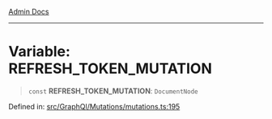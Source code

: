 [Admin Docs](/)

***

# Variable: REFRESH\_TOKEN\_MUTATION

> `const` **REFRESH\_TOKEN\_MUTATION**: `DocumentNode`

Defined in: [src/GraphQl/Mutations/mutations.ts:195](https://github.com/PalisadoesFoundation/talawa-admin/blob/main/src/GraphQl/Mutations/mutations.ts#L195)
